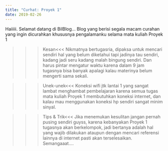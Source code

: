 ```yaml
---
title: "Curhat: Proyek 1"
date: 2019-02-26
---
```


Haiiiii.
Selamat datang di BilBlog...
Blog yang berisi segala macam curahan yang ingin dicurahkan
khususnya pengalamanku selama mata kuliah Proyek 1

>>>Kesan<<<
Nikmatnya bertugasria, dipaksa untuk mencari sendiri hal yang belum diketahui
tapi jadinya tau sendiri, kadang jadi seru kadang malah bingung sendiri. Dan harus pintar
mengatur waktu karena dalam 9 jam tugasnya bisa banyak apalagi kalau materinya belum
mengerti sama sekali.

>>>Unek-unek<<<
Koneksi wifi jtk lantai 1 yang sangat lambat menghambat pembelajaran karena semua 
tugas mata kuliah Proyek 1 membutuhkan koneksi internet, dan kalau mau menggunakan 
koneksi hp sendiri sangat minim sinyal.

>>>Tips & Trik<<<
Jika menemukan kesulitan jangan pernah pusing sendiri guyss, karena kebanyakan Proyek 1
tugasnya akan berkelompok, jadi bertanya adalah hal yang wajib dilakukan ataupun
dengan mencari referensi lainnya di internet pasti akan terselesaikan. Semangaaat....